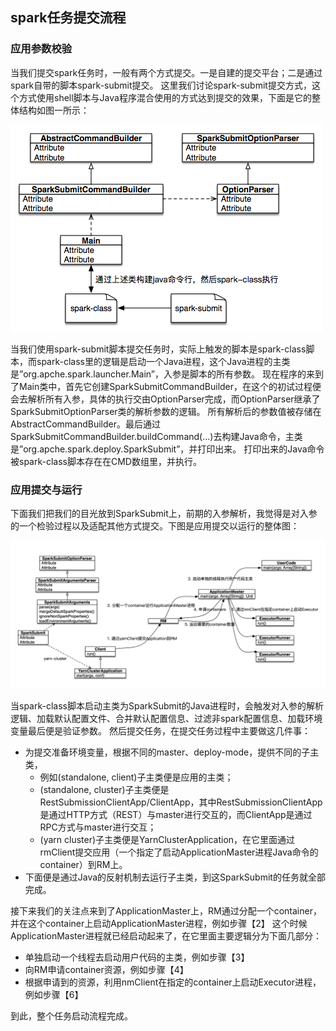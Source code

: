 ## spark任务提交流程

### 应用参数校验

当我们提交spark任务时，一般有两个方式提交。一是自建的提交平台；二是通过spark自带的脚本spark-submit提交。
这里我们讨论spark-submit提交方式，这个方式使用shell脚本与Java程序混合使用的方式达到提交的效果，下面是它的整体结构如图一所示：

![参数校验](../../pics/spark/launcher/params.png)

当我们使用spark-submit脚本提交任务时，实际上触发的脚本是spark-class脚本，而spark-class里的逻辑是启动一个Java进程，这个Java进程的主类是”org.apche.spark.launcher.Main”，入参是脚本的所有参数。
现在程序的来到了Main类中，首先它创建SparkSubmitCommandBuilder，在这个的初试过程便会去解析所有入参，具体的执行交由OptionParser完成，而OptionParser继承了SparkSubmitOptionParser类的解析参数的逻辑。
所有解析后的参数值被存储在AbstractCommandBuilder。最后通过SparkSubmitCommandBuilder.buildCommand(...)去构建Java命令，主类是”org.apche.spark.deploy.SparkSubmit”，并打印出来。
打印出来的Java命令被spark-class脚本存在在CMD数组里，并执行。

### 应用提交与运行

下面我们把我们的目光放到SparkSubmit上，前期的入参解析，我觉得是对入参的一个检验过程以及适配其他方式提交。下图是应用提交以运行的整体图：

![提交流程](../../pics/spark/launcher/launcher.png)

当spark-class脚本启动主类为SparkSubmit的Java进程时，会触发对入参的解析逻辑、加载默认配置文件、合并默认配置信息、过滤非spark配置信息、加载环境变量最后便是验证参数。
然后提交任务，在提交任务过程中主要做这几件事：

  - 为提交准备环境变量，根据不同的master、deploy-mode，提供不同的子主类，
       - 例如(standalone, client)子主类便是应用的主类；
       - (standalone, cluster)子主类便是RestSubmissionClientApp/ClientApp，其中RestSubmissionClientApp是通过HTTP方式（REST）与master进行交互的，而ClientApp是通过RPC方式与master进行交互；
       - (yarn cluster)子主类便是YarnClusterApplication，在它里面通过rmClient提交应用（一个指定了启动ApplicationMaster进程Java命令的container）到RM上。
  - 下面便是通过Java的反射机制去运行子主类，到这SparkSubmit的任务就全部完成。

接下来我们的关注点来到了ApplicationMaster上，RM通过分配一个container，并在这个container上启动ApplicationMaster进程，例如步骤【2】
这个时候ApplicationMaster进程就已经启动起来了，在它里面主要逻辑分为下面几部分：
  - 单独启动一个线程去启动用户代码的主类，例如步骤【3】
  - 向RM申请container资源，例如步骤【4】
  - 根据申请到的资源，利用nmClient在指定的container上启动Executor进程，例如步骤【6】  
  
到此，整个任务启动流程完成。  